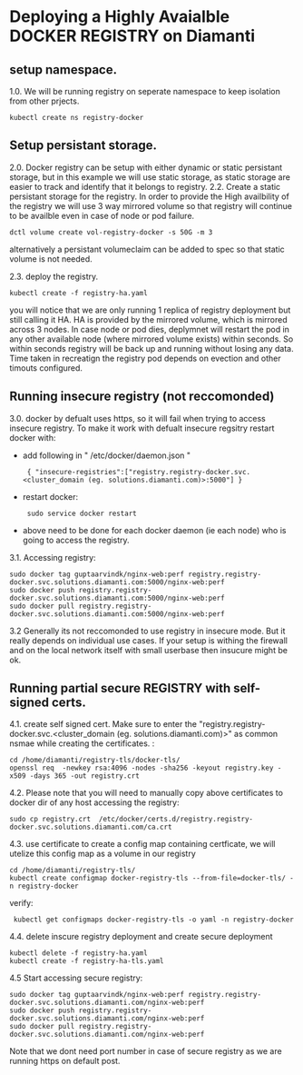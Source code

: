 # Deploying a Highly Avaialble DOCKER REGISTRY on Diamanti


## setup namespace.
1.0. We will be running registry on seperate namespace to keep isolation from other prjects.
```
kubectl create ns registry-docker
```
## Setup persistant storage.
2.0. Docker registry can be setup with either dynamic or static persistant storage, but in this example we will use static storage, as static storage are easier to track and identify that it belongs to registry.
2.2. Create a static persistant storage for the registry. In order to provide the High availbility of the registry we will use 3 way mirrored volume so that registry will continue to be availble even in case of node or pod failure.
```
dctl volume create vol-registry-docker -s 50G -m 3
```
alternatively a persistant volumeclaim can be added to spec so that static volume is not needed.

2.3. deploy the registry.
```
kubectl create -f registry-ha.yaml 
```
you will notice that we are only running 1 replica of registry deployment but still calling it HA.  HA is provided by the mirrored volume, which is mirrored across 3 nodes. In case node or pod dies, deplymnet will restart the pod in any other available node (where mirrored volume exists) within seconds. So within seconds registry will be back up and running without losing any data. Time taken in recreatign the registry pod depends on evection and other timouts configured. 

## Running insecure registry (not reccomonded) 

3.0. docker by defualt uses https, so it will fail when trying to access insecure registry. To make it work with defualt insecure  regsitry restart docker with:
* add following in " /etc/docker/daemon.json "
  ```
   { "insecure-registries":["registry.registry-docker.svc.<cluster_domain (eg. solutions.diamanti.com)>:5000"] }
   ```
* restart docker:
  ```
   sudo service docker restart
   ```
* above need to be done for each docker daemon (ie each node) who is going to access the registry.


3.1.  Accessing registry:
```
sudo docker tag guptaarvindk/nginx-web:perf registry.registry-docker.svc.solutions.diamanti.com:5000/nginx-web:perf
sudo docker push registry.registry-docker.svc.solutions.diamanti.com:5000/nginx-web:perf
sudo docker pull registry.registry-docker.svc.solutions.diamanti.com:5000/nginx-web:perf
```

3.2 Generally its not reccomonded to use registry in insecure mode. But it really depends on individual use cases. If your setup is withing the firewall and on the local network itself with small userbase then insucure might be ok.


## Running partial secure REGISTRY with self-signed certs.

4.1. create self signed cert. Make sure to enter the "registry.registry-docker.svc.<cluster_domain (eg. solutions.diamanti.com)>" as common nsmae while creating the certificates. :

```
cd /home/diamanti/registry-tls/docker-tls/
openssl req  -newkey rsa:4096 -nodes -sha256 -keyout registry.key -x509 -days 365 -out registry.crt
```

4.2. Please note that you will need to manually copy above certificates to docker dir of any host accessing the registry:
```
sudo cp registry.crt  /etc/docker/certs.d/registry.registry-docker.svc.solutions.diamanti.com/ca.crt
```

4.3. use certificate to create a config map containing certficate, we will utelize this config map as a volume in our registry 
```
cd /home/diamanti/registry-tls/
kubectl create configmap docker-registry-tls --from-file=docker-tls/ -n registry-docker
```
verify:
```
 kubectl get configmaps docker-registry-tls -o yaml -n registry-docker
```

4.4. delete inscure registry deployment and create secure deployment 
```
kubectl delete -f registry-ha.yaml 
kubectl create -f registry-ha-tls.yaml 
```

4.5 Start accessing secure registry:
```
sudo docker tag guptaarvindk/nginx-web:perf registry.registry-docker.svc.solutions.diamanti.com/nginx-web:perf
sudo docker push registry.registry-docker.svc.solutions.diamanti.com/nginx-web:perf
sudo docker pull registry.registry-docker.svc.solutions.diamanti.com/nginx-web:perf
```

Note that we dont need port number in case of secure registry as we are running https on default post.


